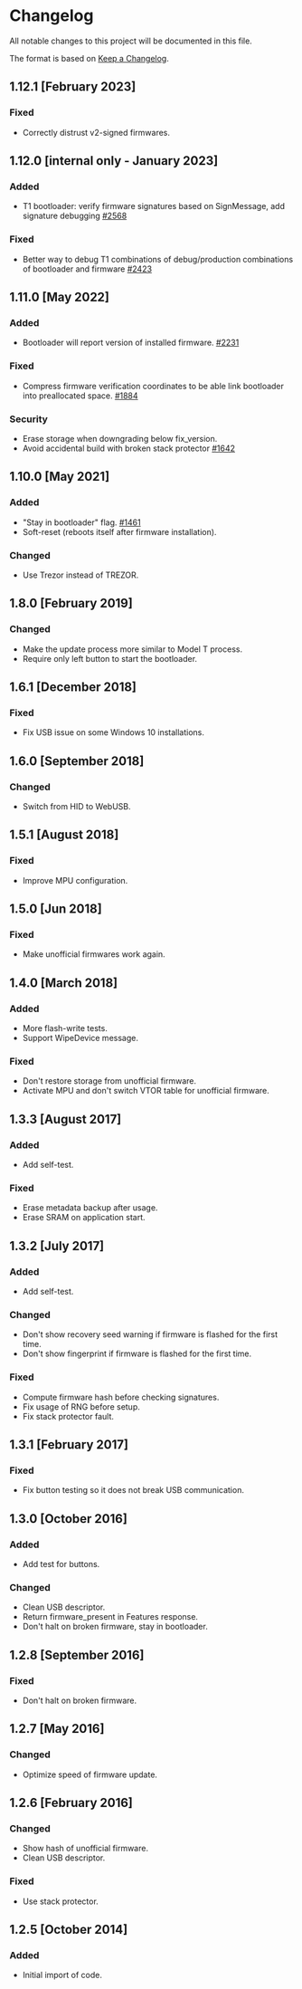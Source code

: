 # Changelog

All notable changes to this project will be documented in this file.

The format is based on [Keep a Changelog](https://keepachangelog.com/en/1.0.0/).

## 1.12.1 [February 2023]

### Fixed
- Correctly distrust v2-signed firmwares.


## 1.12.0 [internal only - January 2023]

### Added
- T1 bootloader: verify firmware signatures based on SignMessage, add signature debugging  [#2568]

### Fixed
- Better way to debug T1 combinations of debug/production combinations of bootloader and firmware  [#2423]


## 1.11.0 [May 2022]

### Added
- Bootloader will report version of installed firmware.  [#2231]

### Fixed
- Compress firmware verification coordinates to be able link bootloader into preallocated space.  [#1884]

### Security
- Erase storage when downgrading below fix_version.
- Avoid accidental build with broken stack protector  [#1642]


## 1.10.0 [May 2021]

### Added
- "Stay in bootloader" flag.  [#1461]
- Soft-reset (reboots itself after firmware installation).

### Changed
- Use Trezor instead of TREZOR.

## 1.8.0 [February 2019]

### Changed
- Make the update process more similar to Model T process.
- Require only left button to start the bootloader.

## 1.6.1 [December 2018]

### Fixed
- Fix USB issue on some Windows 10 installations.

## 1.6.0 [September 2018]

### Changed
- Switch from HID to WebUSB.

## 1.5.1 [August 2018]

### Fixed
- Improve MPU configuration.

## 1.5.0 [Jun 2018]

### Fixed
- Make unofficial firmwares work again.

## 1.4.0 [March 2018]

### Added
- More flash-write tests.
- Support WipeDevice message.

### Fixed
- Don't restore storage from unofficial firmware.
- Activate MPU and don't switch VTOR table for unofficial firmware.

## 1.3.3 [August 2017]

### Added
- Add self-test.

### Fixed
- Erase metadata backup after usage.
- Erase SRAM on application start.

## 1.3.2 [July 2017]

### Added
- Add self-test.

### Changed
- Don't show recovery seed warning if firmware is flashed for the first time.
- Don't show fingerprint if firmware is flashed for the first time.

### Fixed
- Compute firmware hash before checking signatures.
- Fix usage of RNG before setup.
- Fix stack protector fault.

## 1.3.1 [February 2017]

### Fixed
- Fix button testing so it does not break USB communication.

## 1.3.0 [October 2016]

### Added
- Add test for buttons.

### Changed
- Clean USB descriptor.
- Return firmware_present in Features response.
- Don't halt on broken firmware, stay in bootloader.

## 1.2.8 [September 2016]

### Fixed
- Don't halt on broken firmware.

## 1.2.7 [May 2016]

### Changed
- Optimize speed of firmware update.

## 1.2.6 [February 2016]

### Changed
- Show hash of unofficial firmware.
- Clean USB descriptor.

### Fixed
- Use stack protector.

## 1.2.5 [October 2014]

### Added
- Initial import of code.

[#1461]: https://github.com/trezor/trezor-firmware/pull/1461
[#1642]: https://github.com/trezor/trezor-firmware/pull/1642
[#1884]: https://github.com/trezor/trezor-firmware/pull/1884
[#2231]: https://github.com/trezor/trezor-firmware/pull/2231
[#2423]: https://github.com/trezor/trezor-firmware/pull/2423
[#2568]: https://github.com/trezor/trezor-firmware/pull/2568
